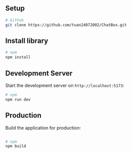 ## Setup

```bash
# Github
git clone https://github.com/tuan24072002/ChatBox.git
```

## Install library

```bash
# npm
npm install
```

## Development Server

Start the development server on `http://localhost:5173`:

```bash
# npm
npm run dev
```

## Production

Build the application for production:

```bash

# npm
npm build

```
